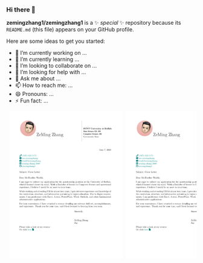 ### Hi there 👋

**zemingzhang1/zemingzhang1** is a ✨ _special_ ✨ repository because its `README.md` (this file) appears on your GitHub profile.

Here are some ideas to get you started:

- 🔭 I’m currently working on ...
- 🌱 I’m currently learning ...
- 👯 I’m looking to collaborate on ...
- 🤔 I’m looking for help with ...
- 💬 Ask me about ...
- 📫 How to reach me: ...
- 😄 Pronouns: ...
- ⚡ Fun fact: ...

<!-- 
[![Zay](https://github.com/zemingzhang1/CV/blob/main/ZeMing-Zhang.jpg)](https://github.com/zemingzhang1/CV/blob/main/ZeMing-Zhang.pdf) -->


<div class="table-wrapper" markdown="block">
  <pre> <img src="https://github.com/zemingzhang1/zemingzhang1/blob/main/Cover%20Letter.pdf" width = 300/> <img src="https://github.com/zemingzhang1/zemingzhang1/blob/main/Cover%20Letter.pdf" width = 300/> <img
  </pre>
</div>
